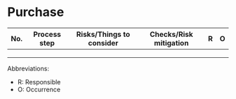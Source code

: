 # Purchase

| No.  | Process step | Risks/Things to consider | Checks/Risk mitigation | R    | O    |
| ---- | ------------ | ------------------------ | ---------------------- | ---- | ---- |
|      |              |                          |                        |      |      |
|      |              |                          |                        |      |      |
|      |              |                          |                        |      |      |

Abbreviations:

* R: Responsible
* O: Occurrence


